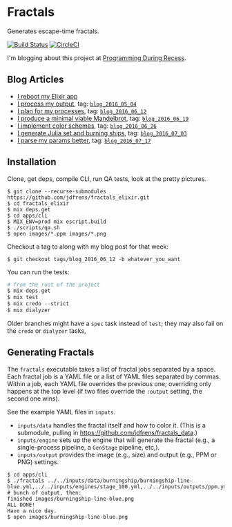 # Fractals

Generates escape-time fractals.

[![Build
Status](https://semaphoreci.com/api/v1/jdfrens/fractals_elixir/branches/master/badge.svg)](https://semaphoreci.com/jdfrens/fractals_elixir)
[![CircleCI](https://circleci.com/gh/jdfrens/fractals_elixir.svg?style=svg)](https://circleci.com/gh/jdfrens/fractals_elixir)

I'm blogging about this project at [Programming During Recess](http://www.programming-during-recess.net/).


## Blog Articles

* [I reboot my Elixir app](http://www.programming-during-recess.net/2016/05/29/fractals-in-elixir-rebooted/)
* [I process my output](http://www.programming-during-recess.net/2016/06/05/output-process-for-elixir-fractals/), tag: [`blog_2016_05_04`](https://github.com/jdfrens/mandelbrot/tree/blog_2016_05_04/elixir)
* [I plan for my processes](http://www.programming-during-recess.net/2016/06/12/processes-for-elixir-fractals/), tag: [`blog_2016_06_12`](https://github.com/jdfrens/mandelbrot/tree/blog_2016_06_12/elixir)
* [I produce a minimal viable Mandelbrot](http://www.programming-during-recess.net/2016/06/19/minimal-viable-mandelbrot/), tag: [`blog_2016_06_19`](https://github.com/jdfrens/mandelbrot/tree/blog_2016_06_19/elixir)
* [I implement color schemes](http://www.programming-during-recess.net/2016/06/26/color-schemes-for-mandelbrot-sets/), tag: [`blog_2016_06_26`](https://github.com/jdfrens/mandelbrot/tree/blog_2016_06_26/elixir)
* [I generate Julia set and burning ships](http://www.programming-during-recess.net/2016/07/03/mandelbrots-julias-and-burning-ships/), tag: [`blog_2016_07_03`](https://github.com/jdfrens/mandelbrot/tree/blog_2016_07_03/elixir)
* [I parse my params better](http://www.programming-during-recess.net/2016/07/17/better-params-parsing/), tag: [`blog_2016_07_17`](https://github.com/jdfrens/mandelbrot/tree/blog_2016_07_17/elixir)

## Installation

Clone, get deps, compile CLI, run QA tests, look at the pretty pictures.

```
$ git clone --recurse-submodules https://github.com/jdfrens/fractals_elixir.git
$ cd fractals_elixir
$ mix deps.get
$ cd apps/cli
$ MIX_ENV=prod mix escript.build
$ ./scripts/qa.sh
$ open images/*.ppm images/*.png
```

Checkout a tag to along with my blog post for that week:

```
$ git checkout tags/blog_2016_06_12 -b whatever_you_want
```

You can run the tests:

```elixir
# from the root of the project
$ mix deps.get
$ mix test
$ mix credo --strict
$ mix dialyzer
```

Older branches might have a `spec` task instead of `test`; they may also fail on the `credo` or `dialyzer` tasks,

## Generating Fractals

The `fractals` executable takes a list of fractal jobs separated by a space.  Each fractal job is a YAML file or a list
of YAML files separated by commas.  Within a job, each YAML file overrides the previous one; overriding only happens at
the top level (if two files override the `:output` setting, the second one wins).

See the example YAML files in `inputs`.

* `inputs/data` handles the fractal itself and how to color it.  (This is a submodule, pulling in https://github.com/jdfrens/fractals_data.)
* `inputs/engine` sets up the engine that will generate the fractal (e.g., a single-process pipeline, a `GenStage`
  pipeline, etc,).
* `inputs/output` provides the image (e.g., size) and output (e.g., PPM or PNG) settings.

```
$ cd apps/cli
$ ./fractals ../../inputs/data/burningship/burningship-line-blue.yml,../../inputs/engines/stage_100.yml,../../inputs/outputs/ppm.yml
# bunch of output, then:
finished images/burningship-line-blue.png
ALL DONE!
Have a nice day.
$ open images/burningship-line-blue.png
```
